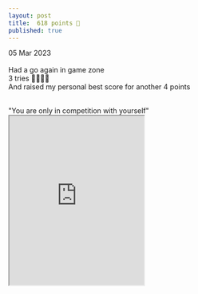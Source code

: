 ```yaml
---
layout: post
title:  618 points 🏀
published: true
---
```

05 Mar 2023
<br>
<br>
Had a go again in game zone
<br>
3 tries ☝🏼✌🏻
<br>
And raised my personal best score for another 4 points
<br>
<!--more-->
<br>
"You are only in competition with yourself"
<br>
<iframe src="https://drive.google.com/file/d/1vL_LH8ITgLGMTpQFAgG-sfyEvYZfAQLk/preview" width="270" height="340" allow="autoplay"></iframe>
